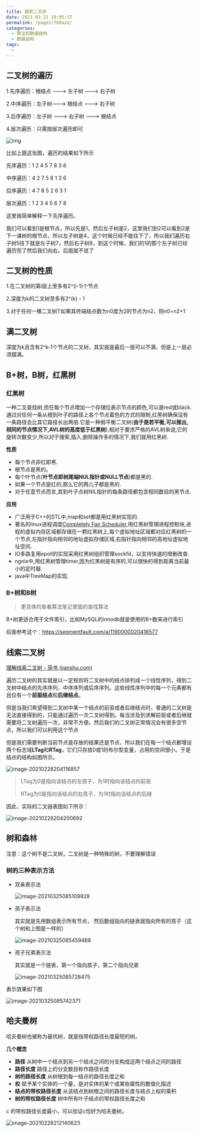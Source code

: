 ```yaml
---
title: 数和二叉树
date: 2021-03-21 19:05:37
permalink: /pages/f60a2e/
categories:
  - 算法和数据结构
  - 数据结构
tags:
  - 
---
```


## 二叉树的遍历

1.先序遍历：根结点 ---> 左子树 ---> 右子树

2.中序遍历：左子树---> 根结点 ---> 右子树

3.后序遍历：左子树 ---> 右子树 ---> 根结点

4.层次遍历：只需按层次遍历即可

![img](https://img.xiaoyou66.com/images/2020/11/23/V4iiT.png)

比如上面这张图，遍历的结果如下所示

先序遍历：1 2 4 5 7 8 3 6

中序遍历：4 2 7 5 8 1 3 6

后序遍历：4 7 8 5 2 6 3 1

层次遍历：1 2 3 4 5 6 7 8

这里我简单解释一下先序遍历。

我们可以看到1是根节点，所以先是1，然后左子树是2，这里我们到2可以看到2是下一课树的根节点，所以左子树是4，这个时候已经不能往下了，所以我们遍历右子树5往下就是左子树7，然后右子树8，到这个时候，我们的1的那个左子树已经遍历完了然后我们向右。后面就不说了

## 二叉树的性质

1.在二叉树的第i层上至多有2^(i-1)个节点

2.深度为k的二叉树至多有2^(k) - 1

3.对于任何一棵二叉树T如果其终端结点数为n0度为2的节点为n2，则n0=n2+1

## 满二叉树

深度为k且含有2^k-1个节点的二叉树，其实就是最后一层可以不满，但是上一层必须摆满。

## B+树，B树，红黑树

### 红黑树

一种二叉查找树,但在每个节点增加一个存储位表示节点的颜色,可以是red或black. 通过对任何一条从根到叶子的路径上各个节点着色的方式的限制,红黑树确保没有一条路径会比其它路径长出两倍.它是一种弱平衡二叉树(**由于是若平衡,可以推出,相同的节点情况下,AVL树的高度低于红黑树**),相对于要求严格的AVL树来说,它的旋转次数变少,所以对于搜索,插入,删除操作多的情况下,我们就用红黑树.

**性质**

- 每个节点非红即黑.
- 根节点是黑的。
- 每个叶节点(**叶节点即树尾端NUL指针或NULL节点**)都是黑的.
- 如果一个节点是红的,那么它的两儿子都是黑的.
- 对于任意节点而言,其到叶子点树NIL指针的每条路径都包含相同数目的黑节点.

**应用**

- 广泛用于C++的STL中,map和set都是用红黑树实现的.
- 著名的linux进程调度[Completely Fair Scheduler](https://en.wikipedia.org/wiki/Completely_Fair_Scheduler),用红黑树管理进程控制块,进程的虚拟内存区域都存储在一颗红黑树上,每个虚拟地址区域都对应红黑树的一个节点,左指针指向相邻的地址虚拟存储区域,右指针指向相邻的高地址虚拟地址空间.
- IO多路复用epoll的实现采用红黑树组织管理sockfd，以支持快速的增删改查.
- ngnix中,用红黑树管理timer,因为红黑树是有序的,可以很快的得到距离当前最小的定时器.
- java中TreeMap的实现.

### B+树和B树

> 更具体的查看算法笔记里面的查找算法

B+树更适合用于文件索引，比如MySQL的innodb就是使用的B+数来进行索引

后面参考这个：https://segmentfault.com/a/1190000020416577

## 线索二叉树

[理解线索二叉树 - 简书 (jianshu.com)](https://www.jianshu.com/p/deb1d2f2549a)

遍历二叉树的其实就是以一定规则将二叉树中的结点排列成一个线性序列，得到二叉树中结点的先序序列、中序序列或后序序列。这些线性序列中的每一个元素都有且仅有一个**前驱结点**和**后继结点**。

但是当我们希望得到二叉树中某一个结点的前驱或者后继结点时，普通的二叉树是无法直接得到的，只能通过遍历一次二叉树得到。每当涉及到求解前驱或者后继就需要将二叉树遍历一次，非常不方便。然后我们的二叉树正常情况会有很多空节点，所以我们可以利用这个节点

但是我们需要判断当前节点是存放的结果还是节点，所以我们在每一个结点都增设两个标志域**LTag**和**RTag**，它们只存放0或1的布尔型变量，占用的空间很小。于是结点的结构如图所示。

![image-20210228204116857](https://img.xiaoyou66.com/2021/03/23/a172f19089df8.png)

> LTag为0是指向该结点的左孩子，为1时指向该结点的前驱
>
> RTag为0是指向该结点的右孩子，为1时指向该结点的后继

因此，实际的二叉链表图如下所示：

![image-20210228204200692](https://img.xiaoyou66.com/2021/03/23/215f435e1b1c9.png)

## 树和森林

注意：这个树不是二叉树，二叉树是一种特殊的树，不要理解错误

### 树的三种表示方法

- 双亲表示法

  ![image-20210325085109928](https://img.xiaoyou66.com/2021/03/25/f4b477d8b3810.png)

- 孩子表示法

  其实就是先用数组表示所有节点， 然后数组指向的链表就指向所有的孩子（这个树和上图是一样的）

  ![image-20210325085459488](https://img.xiaoyou66.com/2021/03/25/e47c15b78aa9a.png)

- 孩子兄弟表示法

  其实就是一个链表，第一个指向孩子，第二个指向兄弟

  ![image-20210325085728475](https://img.xiaoyou66.com/2021/03/25/1fa8d235526bc.png)

表示效果如下图

![image-20210325085742371](https://img.xiaoyou66.com/2021/03/25/4babb30a02195.png)

## 哈夫曼树

哈夫曼树也被称为最优树，就是指带权路径长度最短的树。

**几个概念**

- **路径**  从树中一个结点到另一个结点之间的分支构成这两个结点之间的路径
- **路径长度** 路径上的分支数目称作路径长度
- **树的路径长度** 从树根到每一结点的路径长度之和
- **权** 赋予某个实体的一个量，是对实体的某个或某些属性的数值化描述
- **结点的带权路径长度** 从该结点到树根之间的路径长度与结点上权的乘积
-  **树的带权路径长度** 树中所有叶子结点的带权路径长度之和

c 的带权路径长度最小，可以验证c恰好为哈夫曼树。

![image-20210228212140623](https://img.xiaoyou66.com/2021/03/23/51ca6e806acd3.png)

